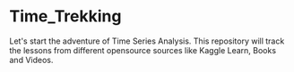 # Time_Trekking
Let's start the adventure of Time Series Analysis. This repository will track the lessons from different opensource sources like Kaggle Learn, Books and Videos.
